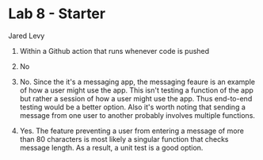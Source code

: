 # Lab 8 - Starter
Jared Levy


1. Within a Github action that runs whenever code is pushed

2. No

3. No. Since the it's a messaging app, the messaging feaure is an example of how a user might use the app. This isn't testing a function of the app but rather a session of how a user might use the app. Thus end-to-end testing would be a better option. Also it's worth noting that sending a message from one user to another probably involves multiple functions.

4. Yes. The feature preventing a user from entering a message of more than 80 characters is most likely a singular function that checks message length. As a result, a unit test is a good option.
